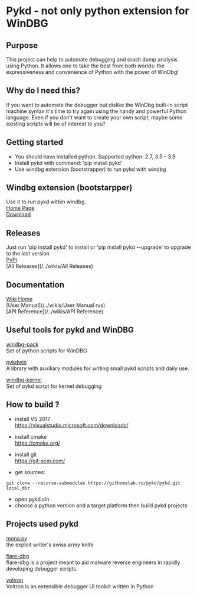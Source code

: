 # Pykd - not only python extension for WinDBG

## Purpose
This project can help to automate debugging and crash dump analysis using Python. It allows one to take the best from both worlds: the expressiveness and convenience of Python with the power of WinDbg!

## Why do I need this?
If you want to automate the debugger but dislike the WinDbg built-in script machine syntax it's time to try again using the handy and powerful Python language. Even if you don't want to create your own script, maybe some existing scripts will be of interest to you?

## Getting started
* You should have installed python. Supported python: 2.7, 3.5 - 3.9
* Install pykd with command: 'pip install pykd'
* Use windbg extension (bootstrapper) to run pykd with windbg

## Windbg extension (bootstarpper)
Use it to run pykd within windbg.     
[Home Page](https://githomelab.ru/pykd/pykd-ext)     
[Download](https://githomelab.ru/pykd/pykd-ext/wikis/Downloads)   

## Releases
Just run 'pip install pykd' to install or 'pip install pykd --upgrade' to upgrade to the last version   
[PyPi](https://pypi.org/project/pykd)   
[All Releases](/../wikis/All Releases)  

## Documentation
[Wiki Home](/../wikis/Home)    
[User Manual](/../wikis/User Manual rus)    
[API Reference](/../wikis/API Reference)   

## Useful tools for pykd and WinDBG
[windbg-pack](https://githomelab.ru/pykd/windbg-pack)    
Set of python scripts for WinDBG

[pykdwin](https://githomelab.ru/pykd/pykdwin)   
A library with auxiliary modules for writing small pykd scripts and daily use.

[windbg-kernel](https://githomelab.ru/pykd/windbg-kernel)    
Set of pykd script for kernel debugging


## How to build ?
* install VS 2017     
https://visualstudio.microsoft.com/downloads/

* install cmake   
https://cmake.org/

* install git    
https://git-scm.com/

* get sources:

```
git clone --recurse-submodules https://githomelab.ru/pykd/pykd.git local_dir
```
* open pykd.sln 
* choose a python version and a target platform then build pykd projects

## Projects used pykd
[mona.py](https://github.com/corelan/mona)    
the exploit writer's swiss army knife

[flare-dbg](https://github.com/fireeye/flare-dbg)    
flare-dbg is a project meant to aid malware reverse engineers in rapidly developing debugger scripts. 

[voltron](https://github.com/snare/voltron)    
Voltron is an extensible debugger UI toolkit written in Python